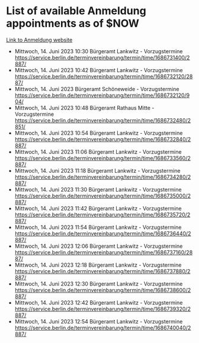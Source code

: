 # List of available Anmeldung appointments as of $NOW
[Link to Anmeldung website](https://service.berlin.de/terminvereinbarung/termin/tag.php?termin=1&anliegen[]=120686&dienstleisterlist=122210,122217,327316,122219,327312,122227,327314,122231,327346,122243,327348,122254,122252,329742,122260,329745,122262,329748,122271,327278,122273,327274,122277,327276,330436,122280,327294,122282,327290,122284,327292,122291,327270,122285,327266,122286,327264,122296,327268,150230,329760,122297,327286,122294,327284,122312,329763,122314,329775,122304,327330,122311,327334,122309,327332,317869,122281,327352,122279,329772,122283,122276,327324,122274,327326,122267,329766,122246,327318,122251,327320,122257,327322,122208,327298,122226,327300&herkunft=http%3A%2F%2Fservice.berlin.de%2Fdienstleistung%2F120686%2F)
- Mittwoch, 14. Juni 2023 10:30 Bürgeramt Lankwitz - Vorzugstermine https://service.berlin.de/terminvereinbarung/termin/time/1686731400/2887/
- Mittwoch, 14. Juni 2023 10:42 Bürgeramt Lankwitz - Vorzugstermine https://service.berlin.de/terminvereinbarung/termin/time/1686732120/2887/
- Mittwoch, 14. Juni 2023  Bürgeramt Schöneweide - Vorzugstermine https://service.berlin.de/terminvereinbarung/termin/time/1686732120/904/
- Mittwoch, 14. Juni 2023 10:48 Bürgeramt Rathaus Mitte - Vorzugstermine https://service.berlin.de/terminvereinbarung/termin/time/1686732480/2851/
- Mittwoch, 14. Juni 2023 10:54 Bürgeramt Lankwitz - Vorzugstermine https://service.berlin.de/terminvereinbarung/termin/time/1686732840/2887/
- Mittwoch, 14. Juni 2023 11:06 Bürgeramt Lankwitz - Vorzugstermine https://service.berlin.de/terminvereinbarung/termin/time/1686733560/2887/
- Mittwoch, 14. Juni 2023 11:18 Bürgeramt Lankwitz - Vorzugstermine https://service.berlin.de/terminvereinbarung/termin/time/1686734280/2887/
- Mittwoch, 14. Juni 2023 11:30 Bürgeramt Lankwitz - Vorzugstermine https://service.berlin.de/terminvereinbarung/termin/time/1686735000/2887/
- Mittwoch, 14. Juni 2023 11:42 Bürgeramt Lankwitz - Vorzugstermine https://service.berlin.de/terminvereinbarung/termin/time/1686735720/2887/
- Mittwoch, 14. Juni 2023 11:54 Bürgeramt Lankwitz - Vorzugstermine https://service.berlin.de/terminvereinbarung/termin/time/1686736440/2887/
- Mittwoch, 14. Juni 2023 12:06 Bürgeramt Lankwitz - Vorzugstermine https://service.berlin.de/terminvereinbarung/termin/time/1686737160/2887/
- Mittwoch, 14. Juni 2023 12:18 Bürgeramt Lankwitz - Vorzugstermine https://service.berlin.de/terminvereinbarung/termin/time/1686737880/2887/
- Mittwoch, 14. Juni 2023 12:30 Bürgeramt Lankwitz - Vorzugstermine https://service.berlin.de/terminvereinbarung/termin/time/1686738600/2887/
- Mittwoch, 14. Juni 2023 12:42 Bürgeramt Lankwitz - Vorzugstermine https://service.berlin.de/terminvereinbarung/termin/time/1686739320/2887/
- Mittwoch, 14. Juni 2023 12:54 Bürgeramt Lankwitz - Vorzugstermine https://service.berlin.de/terminvereinbarung/termin/time/1686740040/2887/
